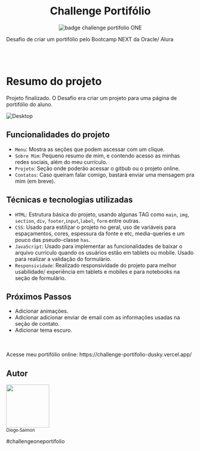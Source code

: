 <div align='center'> 
  <h1>Challenge Portifólio</h1>
  <img src='https://github.com/DiogoSaimon/challenge-portifolio/assets/86212446/216b5924-396a-41ec-a42b-397c7d5853f5' alt='badge challenge portifolio ONE'>
</div>


 Desafio de criar um portifólio pelo Bootcamp NEXT da Oracle/ Alura

 <br>
 <br>

# Resumo do projeto
Projeto finalizado. O Desafio era criar um projeto para uma página de portifólio do aluno.

![Desktop](https://github.com/DiogoSaimon/challenge-portifolio/assets/86212446/b4be6acf-4fa3-4666-8bf8-e078e0af12ad)




## Funcionalidades do projeto

- `Menu`: Mostra as seções que podem ascessar com um clique. 
- `Sobre Mim`: Pequeno resumo de mim, e contendo acesso as minhas redes sociais, além do meu currículo.
- `Projeto`: Seção onde poderão acessar o gitbub ou o projeto online. 
- `Contatos`: Caso queiram falar comigo, bastará enviar uma mensagem pra mim (em breve).


## Técnicas e tecnologias utilizadas

- ``HTML``: Estrutura básica do projeto, usando algunas TAG como `main`, `img`, `section`, `div`, `footer`,`input`,`label`, `form` entre outras.
- ``CSS``: Usado para estilizar o projeto no geral, uso de variáveis para espaçamentos, cores, espessura da fonte e etc, media-queries e um pouco das pseudo-classe `has`.
- ``JavaScript``: Usado para implementar as funcionalidades de baixar o arquivo currículo quando os usuários estão em tablets ou mobile. Usado para realizar a validação do formulário.
- ``Responsividade``: Realizado responsividade do projeto para melhor usabilidade/ experiência em tablets e mobiles e para notebooks na seção de formulário.


## Próximos Passos

- Adicionar animações.
- Adicionar adicionar enviar de email com as informações usadas na seção de contato.
- Adicionar tema escuro.


<br>
<br>
Acesse meu portifólio online: https://challenge-portifolio-dusky.vercel.app/



## Autor

[<img loading="lazy" src="https://avatars.githubusercontent.com/u/86212446?s=400v=4" width=115><br><sub>Diogo Saimon</sub>](https://github.com/DiogoSaimon)


#challengeoneportifolio

